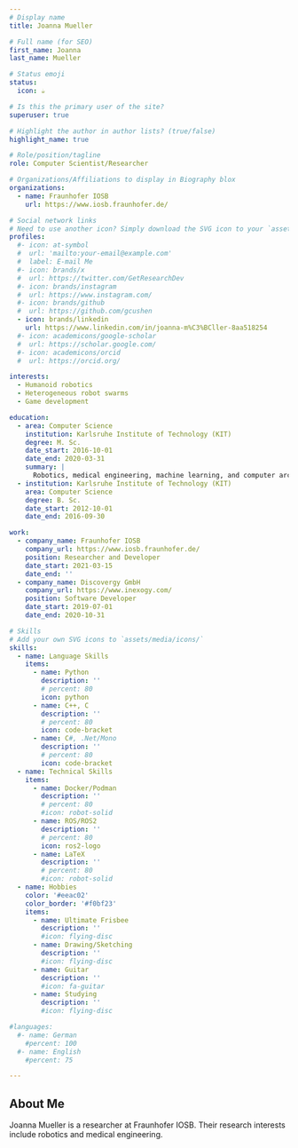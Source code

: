 ```yaml
---
# Display name
title: Joanna Mueller

# Full name (for SEO)
first_name: Joanna
last_name: Mueller

# Status emoji
status:
  icon: ☕️

# Is this the primary user of the site?
superuser: true

# Highlight the author in author lists? (true/false)
highlight_name: true

# Role/position/tagline
role: Computer Scientist/Researcher

# Organizations/Affiliations to display in Biography blox
organizations:
  - name: Fraunhofer IOSB
    url: https://www.iosb.fraunhofer.de/

# Social network links
# Need to use another icon? Simply download the SVG icon to your `assets/media/icons/` folder.
profiles:
  #- icon: at-symbol
  #  url: 'mailto:your-email@example.com'
  #  label: E-mail Me
  #- icon: brands/x
  #  url: https://twitter.com/GetResearchDev
  #- icon: brands/instagram
  #  url: https://www.instagram.com/
  #- icon: brands/github
  #  url: https://github.com/gcushen
  - icon: brands/linkedin
    url: https://www.linkedin.com/in/joanna-m%C3%BCller-8aa518254
  #- icon: academicons/google-scholar
  #  url: https://scholar.google.com/
  #- icon: academicons/orcid
  #  url: https://orcid.org/

interests:
  - Humanoid robotics
  - Heterogeneous robot swarms
  - Game development

education:
  - area: Computer Science
    institution: Karlsruhe Institute of Technology (KIT)
    degree: M. Sc.
    date_start: 2016-10-01
    date_end: 2020-03-31
    summary: |
      Robotics, medical engineering, machine learning, and computer architecture
  - institution: Karlsruhe Institute of Technology (KIT)
    area: Computer Science
    degree: B. Sc.
    date_start: 2012-10-01
    date_end: 2016-09-30

work:
  - company_name: Fraunhofer IOSB
    company_url: https://www.iosb.fraunhofer.de/
    position: Researcher and Developer
    date_start: 2021-03-15
    date_end: ''
  - company_name: Discovergy GmbH
    company_url: https://www.inexogy.com/
    position: Software Developer
    date_start: 2019-07-01
    date_end: 2020-10-31

# Skills
# Add your own SVG icons to `assets/media/icons/`
skills:
  - name: Language Skills
    items:
      - name: Python
        description: ''
        # percent: 80
        icon: python
      - name: C++, C
        description: ''
        # percent: 80
        icon: code-bracket
      - name: C#, .Net/Mono
        description: ''
        # percent: 80
        icon: code-bracket
  - name: Technical Skills
    items:
      - name: Docker/Podman
        description: ''
        # percent: 80
        #icon: robot-solid
      - name: ROS/ROS2
        description: ''
        # percent: 80
        icon: ros2-logo
      - name: LaTeX
        description: ''
        # percent: 80
        #icon: robot-solid
  - name: Hobbies
    color: '#eeac02'
    color_border: '#f0bf23'
    items:
      - name: Ultimate Frisbee
        description: ''
        #icon: flying-disc
      - name: Drawing/Sketching
        description: ''
        #icon: flying-disc
      - name: Guitar
        description: ''
        #icon: fa-guitar
      - name: Studying
        description: ''
        #icon: flying-disc

#languages:
  #- name: German
    #percent: 100
  #- name: English
    #percent: 75

---
```


## About Me

Joanna Mueller is a researcher at Fraunhofer IOSB. Their research interests include robotics and medical engineering.
